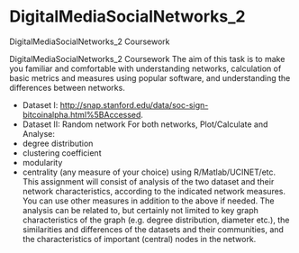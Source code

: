 # DigitalMediaSocialNetworks_2
DigitalMediaSocialNetworks_2 Coursework 

DigitalMediaSocialNetworks_2 Coursework
The aim of this task is to make you familiar and comfortable with understanding networks, calculation of basic metrics and measures using popular software, and understanding the differences between networks.
* Dataset I: http://snap.stanford.edu/data/soc-sign-bitcoinalpha.html%5BAccessed.
* Dataset II: Random network
For both networks, Plot/Calculate and Analyse:
* degree distribution
* clustering coefficient
* modularity
* centrality (any measure of your choice) using R/Matlab/UCINET/etc. This assignment will consist of analysis of the two dataset and their network characteristics, according to the indicated network measures. You can use other measures in addition to the above if needed. The analysis can be related to, but certainly not limited to key graph characteristics of the graph (e.g. degree distribution, diameter etc.), the similarities and differences of the datasets and their communities, and the characteristics of important (central) nodes in the network.
